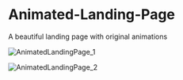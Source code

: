 # Animated-Landing-Page
A beautiful landing page with original animations

![AnimatedLandingPage_1](https://user-images.githubusercontent.com/60263116/214415334-c0589264-9958-41d9-8d78-d3022363093e.png)

![AnimatedLandingPage_2](https://user-images.githubusercontent.com/60263116/214415390-9ca0f383-6fc0-4c46-a815-cf91e8f1641e.png)
